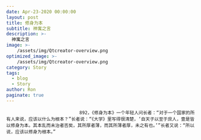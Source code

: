 ```yaml
---
date: Apr-23-2020 00:00:00
layout: post
title: 修身为本
subtitle: 神寓之言
description: >-
  神寓之言
image: >-
    /assets/img/Qtcreator-overview.png
optimized_image: >-
    /assets/img/Qtcreator-overview.png
category: Story
tags:
  - blog
  - Story
author: Ron
paginate: true
---
```


							　　892，《修身为本》一个年轻人问长者：“对于一个国家的所有人来说，应该以什么为根本？”长者说：“《大学》里写得很清楚，‘自天子以至于庶人，壹是皆以修身为本。其本乱而未治者否矣，其所厚者薄，而其所薄者厚，未之有也。’”长者又说：“所以说，应该以修身为根本。”
							
							
						